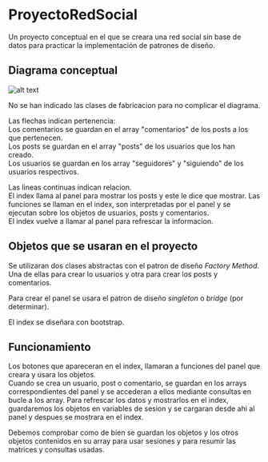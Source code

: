 # ProyectoRedSocial
Un proyecto conceptual en el que se creara una red social sin base de datos para practicar la implementación de patrones de diseño.


## Diagrama conceptual
![alt text](https://github.com/CristianVM1/proyectoRedSocial/blob/main/diagrama.PNG)

   No se han indicado las clases de fabricacion para no complicar el diagrama.  	

   Las flechas indican pertenencia:  
   Los comentarios se guardan en el array "comentarios" de los posts a los que pertenecen.  
   Los posts se guardan en el array "posts" de los usuarios que los han creado.  
   Los usuarios se guardan en los array "seguidores" y "siguiendo" de los usuarios respectivos.  

   Las lineas continuas indican relacion.  
   El index llama al panel para mostrar los posts y este le dice que mostrar.
   Las funciones se llaman en el index, son interpretadas por el panel y se ejecutan sobre los objetos de usuarios, posts y comentarios.  
   El index vuelve a llamar al panel para refrescar la informacion.

## Objetos que se usaran en el proyecto
   Se utilizaran dos clases abstractas con el patron de diseño *Factory Method*.  
   Una de ellas para crear lo usuarios y otra para crear los posts y comentarios.  
   
   Para crear el panel se usara el patron de diseño *singleton* o *bridge* (por determinar).  
   
   El index se diseñara con bootstrap.  


## Funcionamiento

   Los botones que apareceran en el index, llamaran a funciones del panel que creara y usara los objetos.  
   Cuando se crea un usuario, post o comentario, se guardan en los arrays correspondientes del panel y se accederan a ellos mediante consultas en bucle a los array. 
   Para refrescar los datos y mostrarlos en el index, guardaremos los objetos en variables de sesion y se cargaran desde ahi al panel y despues se mostrara en el index.  
   
   Debemos comprobar como de bien se guardan los objetos y los otros objetos contenidos en su array para usar sesiones y para resumir las matrices y consultas usadas.
   
		
